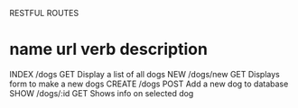RESTFUL ROUTES

name            url         verb    description
===============================================================
INDEX           /dogs       GET     Display a list of all dogs
NEW             /dogs/new   GET     Displays form to make a new dogs
CREATE          /dogs       POST    Add a new dog to database
SHOW            /dogs/:id   GET     Shows info on selected dog



